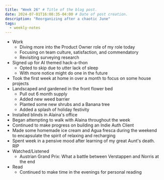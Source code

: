 ```yaml
---
title: "Week 26" # Title of the blog post.
date: 2024-07-01T16:08:35-04:00 # Date of post creation.
description: "Reorganizing after a chaotic June"
tags:
  - weekly-notes
---
```


- Work
  - Diving more into the Product Owner role of my role today
  - Focusing on team culture, satisfaction, and commendatory 
  - Revisiting surveying research
- Signed up for AI themed hack-a-thon
  - Opted to skip due to utter lack of sleep
  - With more notice might do one in the future
- Took the first week at home in over a month to focus on some house projects
- Landscaped and gardened in the front flower bed
  - Pull out 6 month supply
  - Added new weed barrier
  - Planted some new shrubs and a Banana tree
  - Added a splash of holiday festivity
- Installed blinds in Alaina's office
- Began attempting to walk with Alaina throughout the week
- Continued to make progress on building an Indie Auth Client
- Made some homemade ice cream and Agua fresca during the weekend to encapsulate the spirit of relaxing and recharging
- Spent week in a pensive mood after learning of my great Aunt's death. RIP
- Watched/Listened
  - Austrian Grand Prix: What a battle between Verstappen and Norris at the end
- Read
  - Continued to make time in the evenings for personal reading
